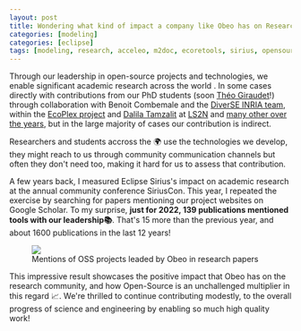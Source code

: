 ```yaml
---
layout: post
title: Wondering what kind of impact a company like Obeo has on Research?
categories: [modeling]
categories: [eclipse]
tags: [modeling, research, acceleo, m2doc, ecoretools, sirius, opensource]
---
```

Through our leadership in open-source projects and technologies, we enable significant academic research across the world . In some cases directly with contributions from our PhD students (soon [Théo Giraudet](https://www.linkedin.com/in/th%C3%A9o-giraudet/)!) through collaboration with Benoit Combemale and the [DiverSE INRIA team](https://www.diverse-team.fr/), within the [EcoPlex project](https://www.ecoplex.fr/) and [Dalila Tamzalit](https://www.linkedin.com/in/dalila-tamzalit-3807375/) at [LS2N](https://www.ls2n.fr/) and [many other over the years](https://cedric.brun.io/talks/), but in the large majority of cases our contribution is indirect.

Researchers and students accross the 🌍 use the technologies we develop, they might reach to us through community communication channels but often they don't need too, making it hard for us to assess that contribution.

A few years back, I measured Eclipse Sirius's impact on academic research at the annual community conference SiriusCon. This year, I repeated the exercise by searching for papers mentioning our project websites on Google Scholar. To my surprise, **just for 2022, 139 publications mentioned tools with our leadership📚**.
That's 15 more than the previous year, and about 1600 publications in the last 12 years!


<figure>
    <a href="{{ site.url }}/images/blog/2023/Obeo_Impact_Research_2022.png"><img src="{{ site.url }}/images/blog/2023/Obeo_Impact_Research_2022.png"></a>
    <figcaption>Mentions of OSS projects leaded by Obeo in research papers</figcaption>
</figure>


This impressive result showcases the positive impact that Obeo has on the research community, and how Open-Source is an unchallenged multiplier in this regard 📈.
We're thrilled to continue contributing modestly, to the overall progress of science and engineering by enabling so much high quality work!

